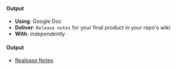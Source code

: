 #### Output
- **Using**: Google Doc
- **Deliver**: `Release notes` for your final product in your repo's wiki
- **With**: *independently*

#### Output
- [Realease Notes](https://docs.google.com/a/andela.com/document/d/1jh1HX6CgNTyneRD23uXEYlBaEZ0jYCSyzSABchH_QW8/edit?usp=sharing)